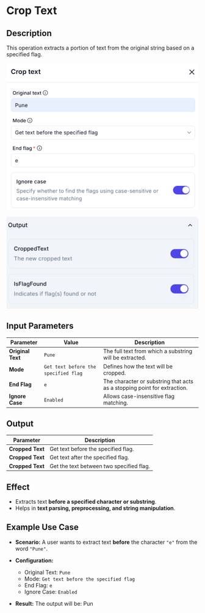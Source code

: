 # **Crop Text**

## **Description**

This operation extracts a portion of text from the original string based on a specified flag.

![alt text](../../assests/data-transformation/assests%20text-action/crop-text.png)

![alt text](../../assests/data-transformation/assests%20text-action/crop-text-output.png)

## **Input Parameters**

| Parameter        | Value        | Description |
|-----------------|-------------|-------------|
| **Original Text** | `Pune`      | The full text from which a substring will be extracted. |
| **Mode**        | `Get text before the specified flag` | Defines how the text will be cropped. |
| **End Flag**    | `e`          | The character or substring that acts as a stopping point for extraction. |
| **Ignore Case** | `Enabled`    | Allows case-insensitive flag matching. |

## **Output**

| Parameter   | Description |
|------------|-------------|
| **Cropped Text** | Get text before the specified flag. |
| **Cropped Text** | Get text after the specified flag. |
| **Cropped Text** | Get the text between two specified flag. |

## **Effect**

- Extracts text **before a specified character or substring**.
- Helps in **text parsing, preprocessing, and string manipulation**.

## **Example Use Case**

- **Scenario:** A user wants to extract text **before** the character `"e"` from the word `"Pune"`.

- **Configuration:**
  - Original Text: `Pune`
  - Mode: `Get text before the specified flag`
  - End Flag: `e`
  - Ignore Case: `Enabled`
- **Result:** The output will be: Pun

